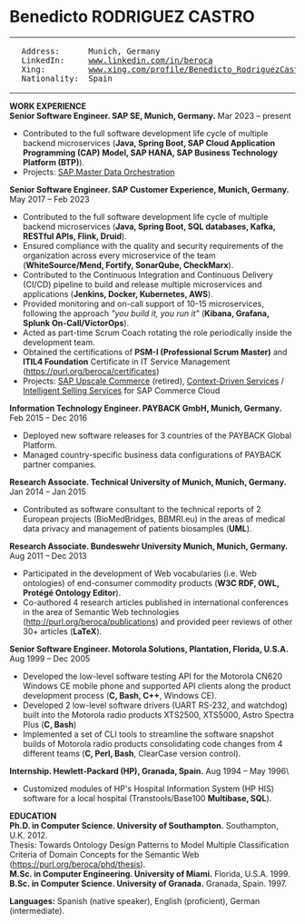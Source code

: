 # Benedicto RODRIGUEZ CASTRO
<table>
  <tbody>
    <tr>
      <td><img src="./images/about-629x709.png" width="120"></td>
      <td><pre style="font-family: 'Ubuntu Mono', 'Roboto Mono', 'Menlo', 'Monaco', 'Lucida Console', monospace;">
Address:      Munich, Germany
LinkedIn:     <a href="https://www.linkedin.com/in/beroca" target="_blank" rel="noopener noreferrer">www.linkedin.com/in/beroca</a>
Xing:         <a href="https://www.xing.com/profile/Benedicto_RodriguezCastro" target="_blank" rel="noopener noreferrer">www.xing.com/profile/Benedicto_RodriguezCastro</a>
Nationality:  Spain</pre>
      </td>
    </tr>
  </tbody>
</table>

**WORK EXPERIENCE**\
**Senior Software Engineer. SAP SE, Munich, Germany.** Mar 2023 – present
* Contributed to the full software development life cycle of multiple backend microservices (**Java, Spring Boot, SAP Cloud Application Programming (CAP) Model, SAP HANA, SAP Business Technology Platform (BTP)**).
* Projects: [SAP Master Data Orchestration](https://help.sap.com/docs/SAP_MASTER_DATA_INTEGRATION/8ce78b673ef04cc1bcfeb01c93ef7885/0bed505b149b4ec6af24bf503a45708b.html?version=CLOUD)


**Senior Software Engineer. SAP Customer Experience, Munich, Germany.** May 2017 – Feb 2023
* Contributed to the full software development life cycle of multiple backend microservices (**Java, Spring Boot, SQL databases, Kafka, RESTful APIs, Flink, Druid**).
* Ensured compliance with the quality and security requirements of the organization across every microservice of the team (**WhiteSource/Mend, Fortify, SonarQube, CheckMarx**).
* Contributed to the Continuous Integration and Continuous Delivery (CI/CD) pipeline to build and release multiple microservices and applications (**Jenkins, Docker, Kubernetes, AWS**).
* Provided monitoring and on-call support of 10-15 microservices, following the approach *"you build it, you run it"* (**Kibana, Grafana, Splunk On-Call/VictorOps**).
* Acted as part-time Scrum Coach rotating the role periodically inside the development team.
* Obtained the certifications of **PSM-I (Professional Scrum Master)** and **ITIL4 Foundation** Certificate in IT Service Management (<a href="https://purl.org/beroca/certificates" target="_blank" rel="noopener noreferrer">https://purl.org/beroca/certificates</a>)
* Projects: [SAP Upscale Commerce](https://help.sap.com/docs/SAP_UPSCALE_COMMERCE) (retired), [Context-Driven Services](https://help.sap.com/docs/CONTEXT-DRIVEN_SERVICES) / [Intelligent Selling Services](https://help.sap.com/docs/INTELLIGENT_SELLING_SERVICES) for SAP Commerce Cloud


**Information Technology Engineer. PAYBACK GmbH, Munich, Germany.** Feb 2015 – Dec 2016
* Deployed new software releases for 3 countries of the PAYBACK Global Platform.
* Managed country-specific business data configurations of PAYBACK partner companies.


**Research Associate. Technical University of Munich, Munich, Germany.** Jan 2014 – Jan 2015
* Contributed as software consultant to the technical reports of 2 European projects (BioMedBridges, BBMRI.eu) in the areas of medical data privacy and management of patients biosamples (**UML**).


**Research Associate. Bundeswehr University Munich, Munich, Germany.** Aug 2011 – Dec 2013
* Participated in the development of Web vocabularies (i.e. Web ontologies) of end-consumer commodity products (**W3C RDF, OWL, Protégé Ontology Editor**).
* Co-authored 4 research articles published in international conferences in the area of Semantic Web technologies (<a href="http://purl.org/beroca/publications" target="_blank" rel="noopener noreferrer">http://purl.org/beroca/publications</a>) and provided peer reviews of other 30+ articles (**LaTeX**).


**Senior Software Engineer. Motorola Solutions, Plantation, Florida, U.S.A.** Aug 1999 – Dec 2005
* Developed the low-level software testing API for the Motorola CN620 Windows CE mobile phone and supported API clients along the product development process (**C, Bash, C++**, Windows CE).
* Developed 2 low-level software drivers (UART RS-232, and watchdog) built into the Motorola radio products XTS2500, XTS5000, Astro Spectra Plus (**C, Bash**)
* Implemented a set of CLI tools to streamline the software snapshot builds of Motorola radio products consolidating code changes from 4 different teams (**C, Perl, Bash**, ClearCase version control).


**Internship. Hewlett-Packard (HP), Granada, Spain.** Aug 1994 – May 1996\
* Customized modules of HP's Hospital Information System (HP HIS) software for a local hospital (Transtools/Base100 **Multibase, SQL**).

**EDUCATION**  
**Ph.D. in Computer Science. University of Southampton.** Southampton, U.K. 2012.\
Thesis: Towards Ontology Design Patterns to Model Multiple Classification Criteria of Domain Concepts for the Semantic Web (<a href="https://purl.org/beroca/phd/thesis" target="_blank" rel="noopener noreferrer">https://purl.org/beroca/phd/thesis</a>). \
**M.Sc. in Computer Engineering. University of Miami.** Florida, U.S.A. 1999.\
**B.Sc. in Computer Science. University of Granada.** Granada, Spain. 1997.

**Languages:** Spanish (native speaker), English (proficient), German (intermediate).
